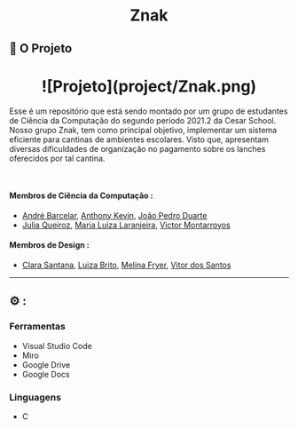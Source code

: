 <h1 align="center">Znak</h1>

## 📝 O Projeto

<h1 align="center">![Projeto](project/Znak.png)</h1>

Esse é um repositório que está sendo montado por um grupo de estudantes de Ciência da Computação do segundo período 2021.2 da Cesar School. Nosso grupo Znak, tem como principal objetivo, implementar um sistema eficiente para cantinas de ambientes escolares. Visto que, apresentam diversas dificuldades de organização no pagamento sobre os lanches oferecidos por tal cantina.

<br>

#### Membros de Ciência da Computação :
- [André Barcelar](mailto:albgm@cesar.school),  [Anthony Kevin](mailto:akds@cesar.school),  [João Pedro Duarte](mailto:jpds@cesar.school)
- [Julia Queiroz](mailto:jqa@cesar.school),  [Maria Luiza Laranjeira](mailto:mlbl@cesar.school),  [Victor Montarroyos](mailto:vpm@cesar.school)
#### Membros de Design :
- [Clara Santana](mailto:csgg@cesar.school),  [Luiza Brito](mailto:lcmb@cesar.school),  [Melina Fryer](mailto:mmf@cesar.school), [Vitor dos Santos](mailto:vsab@cesar.school)

---
## :gear: :
### Ferramentas
- Visual Studio Code
- Miro
- Google Drive
- Google Docs

### Linguagens
- C
